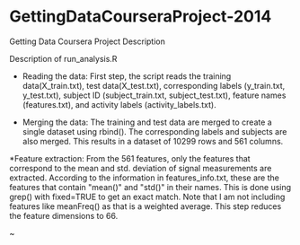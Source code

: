 GettingDataCourseraProject-2014
===============================

Getting Data Coursera Project Description


Description of run_analysis.R

* Reading the data: First step, the script reads the training data(X_train.txt), test data(X_test.txt), corresponding labels (y_train.txt, y_test.txt), subject ID (subject_train.txt, subject_test.txt), feature names (features.txt), and activity labels (activity_labels.txt).

* Merging the data: The training and test data are merged to create a single dataset using rbind(). The corresponding labels and subjects are also merged. This results in a dataset of 10299 rows and 561 columns.

*Feature extraction:  From the 561 features, only the features that correspond to the mean and std. deviation of signal measurements are extracted. According to the information in features_info.txt, these are the features that contain "mean()" and "std()" in their names. This is done using grep() with fixed=TRUE to get an exact match. Note that I am not including features like meanFreq() as that is a weighted average. This step reduces the feature dimensions to 66.     

~     
